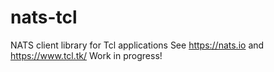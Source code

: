 # nats-tcl
NATS client library for Tcl applications
See https://nats.io and https://www.tcl.tk/
Work in progress!
